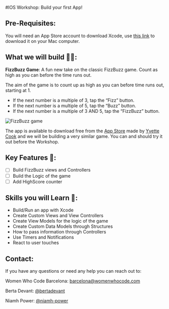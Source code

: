 #IOS Workshop: Build your first App!

Pre-Requisites:
------
You will need an App Store account to download Xcode, use [this link](https://itunes.apple.com/us/app/xcode/id497799835?mt=12) to download it on your Mac computer.

What we will build 👩‍💻:
------
**FizzBuzz Game**: A fun new take on the classic FizzBuzz game. Count as high as you can before the time runs out.

The aim of the game is to count up as high as you can before time runs out, starting at 1.
- If the next number is a multiple of 3, tap the “Fizz” button.
- If the next number is a multiple of 5, tap the “Buzz” button.
- If the next number is a multiple of 3 AND 5, tap the “FizzBuzz” button.

![FizzBuzz game](https://cdn-images-1.medium.com/max/1600/1*_LDFqES_tjwjzyZw97k4Ng.png)

The app is available to download free from the [App Store](https://itunes.apple.com/us/app/bizzfuzz/id1065354200?mt=8) made by [Yvette Cook](https://github.com/yvettecook) and we will be building a very similar game. You can and should try it out before the Workshop.

Key Features 🤖:
------
- [ ] Build FizzBuzz views and Controllers
- [ ] Build the Logic of the game
- [ ] Add HighScore counter

Skills you will Learn 🎉:
------
- Build/Run an app with Xcode
- Create Custom Views and View Controllers
- Create View Models for the logic of the game
- Create Custom Data Models through Structures
- How to pass information through Controllers
- Use Timers and Notifications
- React to user touches

Contact:
------
If you have any questions or need any help you can reach out to:

Women Who Code Barcelona: [barcelona@womenwhocode.com](mailto:barcelona@womenwhocode.com)

Berta Devant: [@bertadevant](https://github.com/bertadevant)

Niamh Power: [@niamh-power](https://github.com/niamh-power)
